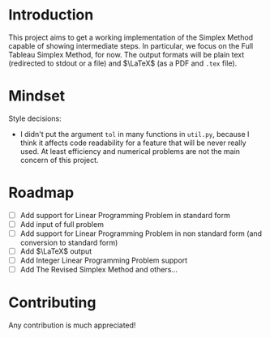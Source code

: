 # Introduction
This project aims to get a working implementation of the Simplex Method capable of showing intermediate steps. In particular, we focus on the Full Tableau Simplex Method, for now. The output formats will be plain text (redirected to stdout or a file) and $\LaTeX$ (as a PDF and `.tex` file).

# Mindset
Style decisions:
- I didn't put the argument `tol` in many functions in `util.py`, because I think it affects code readability for a feature that will be never really used. At least efficiency and numerical problems are not the main concern of this project.

# Roadmap
- [ ] Add support for Linear Programming Problem in standard form
- [ ] Add input of full problem
- [ ] Add support for Linear Programming Problem in non standard form (and conversion to standard form)
- [ ] Add $\LaTeX$ output
- [ ] Add Integer Linear Programming Problem support
- [ ] Add The Revised Simplex Method and others...

# Contributing
Any contribution is much appreciated!